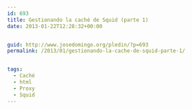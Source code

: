 ```yaml
---
id: 693
title: Gestionando la caché de Squid (parte 1)
date: 2013-01-22T12:28:32+00:00


guid: http://www.josedomingo.org/pledin/?p=693
permalink: /2013/01/gestionando-la-cache-de-squid-parte-1/


tags:
  - Caché
  - html
  - Proxy
  - Squid
---
```

